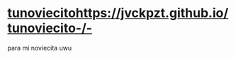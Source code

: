 # [tunoviecito](https://jvckpzt.github.io/tunoviecito-/)https://jvckpzt.github.io/tunoviecito-/-
para mi noviecita uwu
